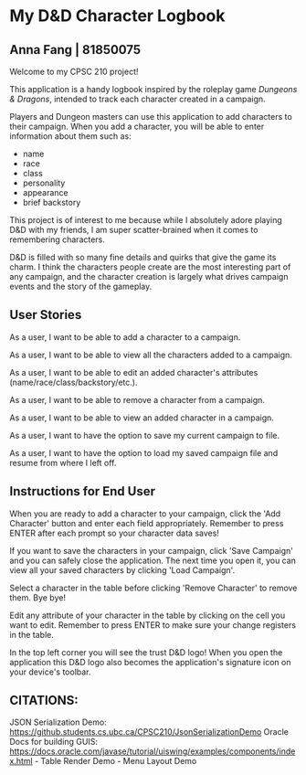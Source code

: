 # My D&D Character Logbook

## Anna Fang | 81850075

Welcome to my CPSC 210 project!

This application is a handy logbook inspired by the roleplay game
*Dungeons & Dragons*, intended to track each character created in a campaign.

Players and Dungeon masters can use this application to add characters to their campaign.
When you add a character, you will be able to enter information about them such as:

- name
- race
- class
- personality
- appearance
- brief backstory

This project is of interest to me because while I absolutely adore
playing D&D with my friends, I am super scatter-brained when it comes
to remembering characters.

D&D is filled with so many fine details and quirks that give the game
its charm. I think the characters people create are the most interesting
part of any campaign, and the character creation is largely what drives
campaign events and the story of the gameplay.

## User Stories

As a user, I want to be able to add a character to a campaign.

As a user, I want to be able to view all the characters added to a campaign.

As a user, I want to be able to edit an added character's attributes
(name/race/class/backstory/etc.).

As a user, I want to be able to remove a character from a campaign.

As a user, I want to be able to view an added character in a campaign.

As a user, I want to have the option to save my current campaign to file.

As a user, I want to have the option to load my saved campaign file and resume from where I left off.

## Instructions for End User
When you are ready to add a character to your campaign, click the 'Add Character' button and enter each field
appropriately. Remember to press ENTER after each prompt so your character data saves!

If you want to save the characters in your campaign, click 'Save Campaign' and you can safely close the application.
The next time you open it, you can view all your saved characters by clicking 'Load Campaign'.

Select a character in the table before clicking 'Remove Character' to remove them. Bye bye!

Edit any attribute of your character in the table by clicking on the cell you want to edit. Remember to press ENTER
to make sure your change registers in the table.

In the top left corner you will see the trust D&D logo! When you open the application this D&D logo also becomes
the application's signature icon on your device's toolbar.


## CITATIONS:
JSON Serialization Demo: https://github.students.cs.ubc.ca/CPSC210/JsonSerializationDemo
Oracle Docs for building GUIS: https://docs.oracle.com/javase/tutorial/uiswing/examples/components/index.html
    - Table Render Demo
    - Menu Layout Demo